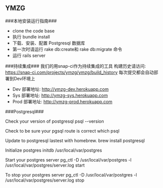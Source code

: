 ## YMZG ##

###本地安装运行指南###

+ clone the code base
+ 执行 bundle install
+ 下载、安装、配置 Postgresql 数据库
+ 第一次时请运行 rake db:create和 rake db:migrate 命令
+ 运行 rails server

###持续集成###
我们的用snap-ci作为持续集成的工具
构建历史请访问: https://snap-ci.com/projects/ymzg/ymzg/build_history
每次提交都会自动部署到Dev环境上

+ Dev 部署地址: http://ymzg-dev.herokuapp.com
+ Sys 部署地址: http://ymzg-sys.herokuapp.com
+ Prod 部署地址: http://ymzg-prod.herokuapp.com

###Postgresql###

Check your version of postgresql
  psql --version

Check to be sure your pgsql route is correct
  which psql

Update to postgresql lastest with homebrew.
  brew install postgresql

Initialize postgres
        initdb /usr/local/var/postgres

Start your postgres server
        pg_ctl -D /usr/local/var/postgres -l /usr/local/var/postgres/server.log start

To stop your postgres server
        pg_ctl -D /usr/local/var/postgres -l /usr/local/var/postgres/server.log stop

